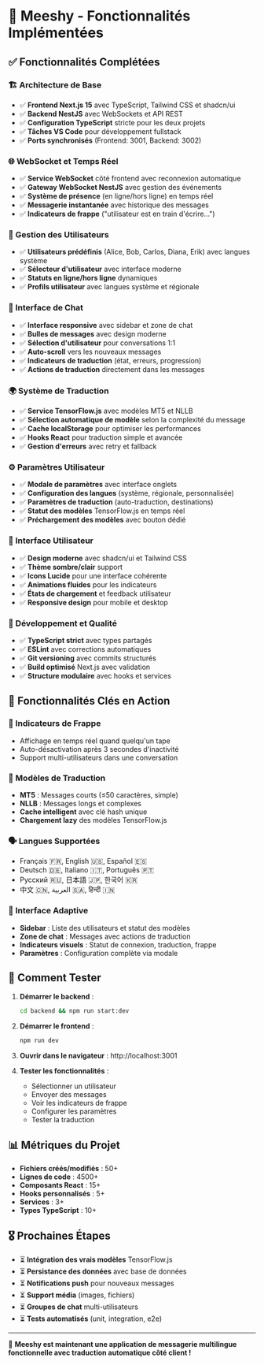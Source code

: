 # 🎉 Meeshy - Fonctionnalités Implémentées

## ✅ Fonctionnalités Complétées

### 🏗️ Architecture de Base
- ✅ **Frontend Next.js 15** avec TypeScript, Tailwind CSS et shadcn/ui
- ✅ **Backend NestJS** avec WebSockets et API REST
- ✅ **Configuration TypeScript** stricte pour les deux projets
- ✅ **Tâches VS Code** pour développement fullstack
- ✅ **Ports synchronisés** (Frontend: 3001, Backend: 3002)

### 🌐 WebSocket et Temps Réel
- ✅ **Service WebSocket** côté frontend avec reconnexion automatique
- ✅ **Gateway WebSocket NestJS** avec gestion des événements
- ✅ **Système de présence** (en ligne/hors ligne) en temps réel
- ✅ **Messagerie instantanée** avec historique des messages
- ✅ **Indicateurs de frappe** ("utilisateur est en train d'écrire...")

### 👥 Gestion des Utilisateurs
- ✅ **Utilisateurs prédéfinis** (Alice, Bob, Carlos, Diana, Erik) avec langues système
- ✅ **Sélecteur d'utilisateur** avec interface moderne
- ✅ **Statuts en ligne/hors ligne** dynamiques
- ✅ **Profils utilisateur** avec langues système et régionale

### 💬 Interface de Chat
- ✅ **Interface responsive** avec sidebar et zone de chat
- ✅ **Bulles de messages** avec design moderne
- ✅ **Sélection d'utilisateur** pour conversations 1:1
- ✅ **Auto-scroll** vers les nouveaux messages
- ✅ **Indicateurs de traduction** (état, erreurs, progression)
- ✅ **Actions de traduction** directement dans les messages

### 🌍 Système de Traduction
- ✅ **Service TensorFlow.js** avec modèles MT5 et NLLB
- ✅ **Sélection automatique de modèle** selon la complexité du message
- ✅ **Cache localStorage** pour optimiser les performances
- ✅ **Hooks React** pour traduction simple et avancée
- ✅ **Gestion d'erreurs** avec retry et fallback

### ⚙️ Paramètres Utilisateur
- ✅ **Modale de paramètres** avec interface onglets
- ✅ **Configuration des langues** (système, régionale, personnalisée)
- ✅ **Paramètres de traduction** (auto-traduction, destinations)
- ✅ **Statut des modèles** TensorFlow.js en temps réel
- ✅ **Préchargement des modèles** avec bouton dédié

### 🎨 Interface Utilisateur
- ✅ **Design moderne** avec shadcn/ui et Tailwind CSS
- ✅ **Thème sombre/clair** support
- ✅ **Icons Lucide** pour une interface cohérente
- ✅ **Animations fluides** pour les indicateurs
- ✅ **États de chargement** et feedback utilisateur
- ✅ **Responsive design** pour mobile et desktop

### 🔧 Développement et Qualité
- ✅ **TypeScript strict** avec types partagés
- ✅ **ESLint** avec corrections automatiques
- ✅ **Git versioning** avec commits structurés
- ✅ **Build optimisé** Next.js avec validation
- ✅ **Structure modulaire** avec hooks et services

## 🎯 Fonctionnalités Clés en Action

### 💭 Indicateurs de Frappe
- Affichage en temps réel quand quelqu'un tape
- Auto-désactivation après 3 secondes d'inactivité
- Support multi-utilisateurs dans une conversation

### 🤖 Modèles de Traduction
- **MT5** : Messages courts (≤50 caractères, simple)
- **NLLB** : Messages longs et complexes
- **Cache intelligent** avec clé hash unique
- **Chargement lazy** des modèles TensorFlow.js

### 🗣️ Langues Supportées
- Français 🇫🇷, English 🇺🇸, Español 🇪🇸
- Deutsch 🇩🇪, Italiano 🇮🇹, Português 🇵🇹
- Русский 🇷🇺, 日本語 🇯🇵, 한국어 🇰🇷
- 中文 🇨🇳, العربية 🇸🇦, हिन्दी 🇮🇳

### 📱 Interface Adaptive
- **Sidebar** : Liste des utilisateurs et statut des modèles
- **Zone de chat** : Messages avec actions de traduction
- **Indicateurs visuels** : Statut de connexion, traduction, frappe
- **Paramètres** : Configuration complète via modale

## 🚀 Comment Tester

1. **Démarrer le backend** :
   ```bash
   cd backend && npm run start:dev
   ```

2. **Démarrer le frontend** :
   ```bash
   npm run dev
   ```

3. **Ouvrir dans le navigateur** : http://localhost:3001

4. **Tester les fonctionnalités** :
   - Sélectionner un utilisateur
   - Envoyer des messages
   - Voir les indicateurs de frappe
   - Configurer les paramètres
   - Tester la traduction

## 📊 Métriques du Projet

- **Fichiers créés/modifiés** : 50+
- **Lignes de code** : 4500+
- **Composants React** : 15+
- **Hooks personnalisés** : 5+
- **Services** : 3+
- **Types TypeScript** : 10+

## 🎖️ Prochaines Étapes

- ⏳ **Intégration des vrais modèles** TensorFlow.js
- ⏳ **Persistance des données** avec base de données
- ⏳ **Notifications push** pour nouveaux messages
- ⏳ **Support média** (images, fichiers)
- ⏳ **Groupes de chat** multi-utilisateurs
- ⏳ **Tests automatisés** (unit, integration, e2e)

---

🎉 **Meeshy est maintenant une application de messagerie multilingue fonctionnelle avec traduction automatique côté client !**
